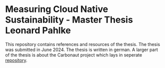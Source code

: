 # Measuring Cloud Native Sustainability - Master Thesis Leonard Pahlke

This repository contains references and resources of the thesis. The thesis was submitted in June 2024. The thesis is written in german. A larger part of the thesis is about the Carbonaut project which lays in seperate [repository](github.com/leonardpahlke/carbonaut).
